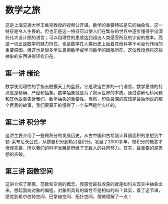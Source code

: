 # 数学之旅

这是上海交通大学王维克教授的视频公开课。数学的重要特征是它的抽象性，这一特征是令人生畏的。但也正是这一特征可以使人们在繁杂的世界中逐步懂得宇宙深处伟大设计图的语言；可以用理性的思维达到超出人类感官所及的宇宙的根本。而这一切正是数学的魅力所在，也是数学在人类历史上起着其他科学不可替代作用的重要原因。但这也是很多学生畏惧数学或学习数学的困难所在。这位教授想将这些抽象的东西讲得轻松自在。

## 第一讲 绪论

数学使用理性的手指去触摸天上的星辰，它是改造世界的一门语言。数学思维的特点就是精确、严密和抽象。数学抽象就是为了揭示世界的本质。通过讲解七桥问题和其他故事告诉我们，数学抽象的重要性。当然，印象最深的应该是最后他说的那个费曼的故事，我们要真正的懂得了一个东西是什么样的。

## 第二讲 积分学

这讲主要介绍了一些微积分的发展历史，从古中国和古希腊计算圆面积的思想到牛顿-莱布尼茨公式，从黎曼积分到勒贝格积分。发展了2000多年，微积分的概念才慢慢完善，所以我们的科学发展是历经了无数人的共同努力。其实，最重要的是思想的突破。

## 第三讲 函数空间

这讲介绍了距离、范数和空间的概念。我感觉最有收获的就是如何从现实中抽象出来，想起面向对象的编程，对象所具有的属性不是相似的吗？其实，看了这节课，感觉到希尔伯特空间、巴拿赫空间、拓扑空间，稍微理解了一点！